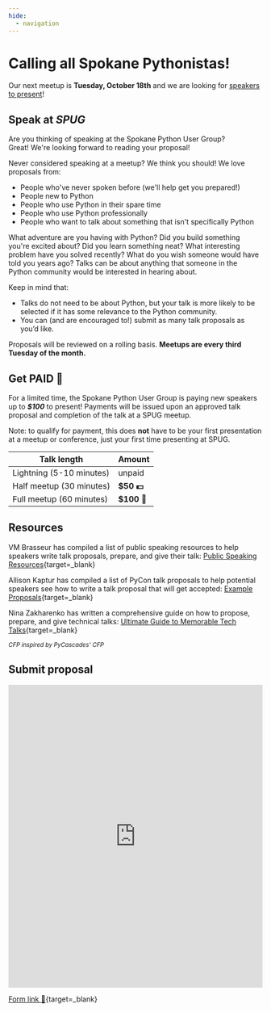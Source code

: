 ```yaml
---
hide:
  - navigation
---
```


# Calling all Spokane Pythonistas!

<div class="callout">
  <p>
    Our next meetup is <strong>Tuesday, October 18th</strong> and we are looking for <a href="/speak/#submit-proposal">speakers to present</a>!
  </p>
</div>

## Speak at _SPUG_

Are you thinking of speaking at the Spokane Python User Group?  
Great! We're looking forward to reading your proposal!  

Never considered speaking at a meetup? We think you should! We love proposals from:
 

 - People who've never spoken before (we'll help get you prepared!)
 - People new to Python
 - People who use Python in their spare time
 - People who use Python professionally
 - People who want to talk about something that isn't specifically Python

What adventure are you having with Python? Did you build something  you're excited about? Did you learn something neat? What interesting  problem have you solved recently? What do you wish someone would have  told you years ago? Talks can be about anything that someone in the  Python community would be interested in hearing about.

Keep in mind that:

 - Talks do not need to be about Python, but your talk is more likely to be selected if it has some relevance to the Python community.
 - You can (and are encouraged to!) submit as many talk proposals as you’d like.

Proposals will be reviewed on a rolling basis. **Meetups are every third Tuesday of the month.**

## Get **PAID** 💸

For a limited time, the Spokane Python User Group is paying new speakers up to **_$100_** to present! Payments will be issued upon an approved talk proposal and completion of the talk at a SPUG meetup.

Note: to qualify for payment, this does **not** have to be your first presentation at a meetup or conference, just your first time presenting at SPUG.

| Talk length              | Amount   |
| ------------------------ | -------- |
| Lightning (5-10 minutes) | unpaid |
| Half meetup (30 minutes) | **$50 💵**  |
| Full meetup (60 minutes) | **$100 💸** |


## Resources

VM Brasseur has compiled a list of public speaking resources to help  speakers write talk proposals, prepare, and give their talk: [Public Speaking Resources](https://github.com/vmbrasseur/Public_Speaking#proposing-talks){target=_blank}
 
Allison Kaptur has compiled a list of PyCon talk proposals to help  potential speakers see how to write a talk proposal that will get  accepted: [Example Proposals](https://github.com/akaptur/pycon-proposals){target=_blank}
 
Nina Zakharenko has written a comprehensive guide on how to propose, prepare, and give technical talks: [Ultimate Guide to Memorable Tech Talks](https://medium.com/@nnja/the-ultimate-guide-to-memorable-tech-talks-e7c350778d4b){target=_blank}

<small>_CFP inspired by PyCascades' CFP_</small>

## Submit proposal

<iframe width="100%" height="600px" src="https://forms.microsoft.com/Pages/ResponsePage.aspx?id=BxkyN6UUkEOYfewMZsZVzYm1-mBaFIlGkkbcXq6vxJdUMDE4M0I0UEFXVzBGSjc0VFZTMjJSNEJQQy4u&embed=true" frameborder="0" marginwidth="0" marginheight="0" style="border: none; max-width:100%; max-height:100vh" allowfullscreen webkitallowfullscreen mozallowfullscreen msallowfullscreen> </iframe>

[Form link :link:](https://forms.microsoft.com/r/gSuHPcB9Ap){target=_blank}
